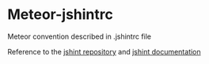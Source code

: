 Meteor-jshintrc
===============

Meteor convention described in .jshintrc file

Reference to the [jshint repository](https://github.com/jshint/jshint) and [jshint documentation](http://jshint.com/docs/)
